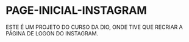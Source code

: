 # PAGE-INICIAL-INSTAGRAM

ESTE É UM PROJETO DO CURSO DA DIO, ONDE TIVE QUE RECRIAR A PÁGINA DE LOGON DO INSTAGRAM.
